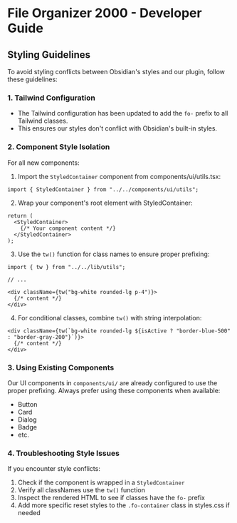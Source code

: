# File Organizer 2000 - Developer Guide

## Styling Guidelines

To avoid styling conflicts between Obsidian's styles and our plugin, follow these guidelines:

### 1. Tailwind Configuration

- The Tailwind configuration has been updated to add the `fo-` prefix to all Tailwind classes.
- This ensures our styles don't conflict with Obsidian's built-in styles.

### 2. Component Style Isolation

For all new components:

1. Import the `StyledContainer` component from components/ui/utils.tsx:
```tsx
import { StyledContainer } from "../../components/ui/utils";
```

2. Wrap your component's root element with StyledContainer:
```tsx
return (
  <StyledContainer>
    {/* Your component content */}
  </StyledContainer>
);
```

3. Use the `tw()` function for class names to ensure proper prefixing:
```tsx
import { tw } from "../../lib/utils";

// ...

<div className={tw("bg-white rounded-lg p-4")}>
  {/* content */}
</div>
```

4. For conditional classes, combine `tw()` with string interpolation:
```tsx
<div className={tw(`bg-white rounded-lg ${isActive ? "border-blue-500" : "border-gray-200"}`)}>
  {/* content */}
</div>
```

### 3. Using Existing Components

Our UI components in `components/ui/` are already configured to use the proper prefixing.
Always prefer using these components when available:

- Button
- Card
- Dialog
- Badge
- etc.

### 4. Troubleshooting Style Issues

If you encounter style conflicts:

1. Check if the component is wrapped in a `StyledContainer`
2. Verify all classNames use the `tw()` function
3. Inspect the rendered HTML to see if classes have the `fo-` prefix
4. Add more specific reset styles to the `.fo-container` class in styles.css if needed